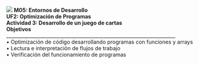 <img src="[img_portada](https://github.com/tomepro/blackjack/blob/main/img_portada.jpg)" />
<b>M05: Entornos de Desarrollo
<br>
UF2: Optimización de Programas
<br>
Actividad 3: Desarrollo de un juego de cartas

<br>
Objetivos </b>
<br>
 ______________________________________________________________________
 <br>
•	Optimización de código desarrollando programas con funciones y arrays
<br>
•	Lectura e interpretación de flujos de trabajo
<br>
•	Verificación del funcionamiento de programas 
